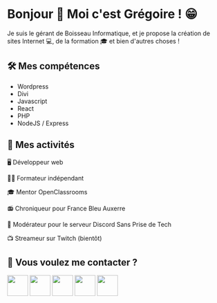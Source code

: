 <h1>Bonjour 👋 Moi c'est Grégoire ! 😁</h1>

<p>
    Je suis le gérant de Boisseau Informatique, et je propose la création de sites Internet 💻, de la formation 🎓 et bien d'autres choses !
</p>

<h2>🛠️ Mes compétences</h2>
<ul>
    <li>Wordpress</li>
    <li>Divi</li>
    <li>Javascript</li>
    <li>React</li>
    <li>PHP</li>
    <li>NodeJS / Express</li>
</ul>

<h2>🏃 Mes activités</h2>
<p>🖥️ Développeur web</p>
<p>🧑‍🏫 Formateur indépendant</p>
<p>🎓 Mentor OpenClassrooms</p>
<p>📻 Chroniqueur pour France Bleu Auxerre</p>
<p>👮 Modérateur pour le serveur Discord Sans Prise de Tech</p>
<p>📺 Streameur sur Twitch (bientôt)</p>

<h2>📣 Vous voulez me contacter ?</h2>

<a href="https://www.facebook.com/boisseauinformatique/"><img width="48" height="48" src="https://static-00.iconduck.com/assets.00/facebook-icon-512x512-seb542ju.png"></a>
<a href="https://www.instagram.com/boisseauinformatique/"><img width="48" height="48" src="https://static-00.iconduck.com/assets.00/instagram-icon-512x512-85ckvxzj.png"></a>
<a href="https://www.linkedin.com/in/boisseaugregoire/"><img width="48" height="48" src="https://static-00.iconduck.com/assets.00/linkedin-original-icon-512x512-myo6evy9.png"></a>
<a href="https://boisseau-informatique.fr/"><img width="48" height="48" src="https://static-00.iconduck.com/assets.00/web-www-icon-453x512-ys9wcism.png"></a>
<a href="https://boisseau-informatique.fr/contact"><img width="48" height="48" src="https://static-00.iconduck.com/assets.00/mail-open-heart-icon-512x512-pb6ufhnd.png"></a>

<!--
**BoisseauInformatique/BoisseauInformatique** is a ✨ _special_ ✨ repository because its `README.md` (this file) appears on your GitHub profile.

Here are some ideas to get you started:

- 🔭 I’m currently working on ...
- 🌱 I’m currently learning ...
- 👯 I’m looking to collaborate on ...
- 🤔 I’m looking for help with ...
- 💬 Ask me about ...
- 📫 How to reach me: ...
- 😄 Pronouns: ...
- ⚡ Fun fact: ...
-->
